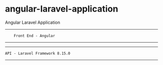 # angular-laravel-application
 Angular Laravel Application

---------------------------------------
        Front End - Angular 
---------------------------------------

----------------------------------------
    API - Laravel Framework 8.15.0
----------------------------------------